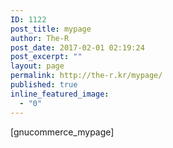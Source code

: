 ```yaml
---
ID: 1122
post_title: mypage
author: The-R
post_date: 2017-02-01 02:19:24
post_excerpt: ""
layout: page
permalink: http://the-r.kr/mypage/
published: true
inline_featured_image:
  - "0"
---
```

[gnucommerce_mypage]